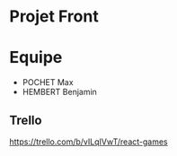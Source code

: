 # Projet Front

# Equipe

-   POCHET Max
-   HEMBERT Benjamin

## Trello

https://trello.com/b/vILqIVwT/react-games
